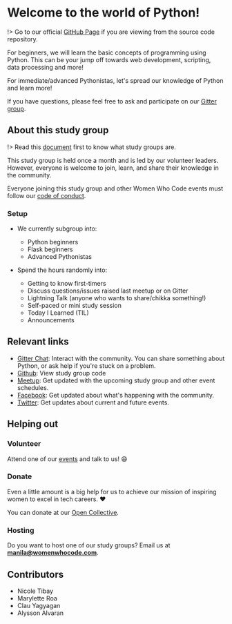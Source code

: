 # Welcome to the world of Python!

!> Go to our official [GitHub Page](https://wwcodemanila.github.io/WWCodeManila-Python/#/) if you are viewing from the source code repository.

For beginners, we will learn the basic concepts of
programming using Python. This can be your jump off towards web development,
scripting, data processing and more!

For immediate/advanced Pythonistas, let's spread our knowledge of Python and learn more!

If you have questions, please feel free to ask and participate on our [Gitter group](https://gitter.im/WWCodeManila/Python).


## About this study group

!> Read this [document](wwcodemanila/study_groups.md) first to know what study groups are.

This study group is held once a month and is led by our volunteer leaders. However, everyone is welcome to join, learn, and share their knowledge in the community.

Everyone joining this study group and other Women Who Code events must follow our [code of conduct](https://github.com/WomenWhoCode/guidelines-resources/blob/master/code_of_conduct.md).

### Setup

* We currently subgroup into:
    - Python beginners
    - Flask beginners
    - Advanced Pythonistas
    
* Spend the hours randomly into:
    - Getting to know first-timers
    - Discuss questions/issues raised last meetup or on Gitter
    - Lightning Talk (anyone who wants to share/chikka something!)
    - Self-paced or mini study session
    - Today I Learned (TIL)
    - Announcements
    
    
## Relevant links

- [Gitter Chat](https://gitter.im/WWCodeManila/Python): Interact with the community. You can share something about Python, or ask help if you're stuck on a problem.
- [Github](https://github.com/wwcodemanila/WWCodeManila-Python): View study group code
- [Meetup](https://bit.ly/wwcodemanilameetups): Get updated with the upcoming study group and other event schedules.
- [Facebook](https://facebook.com/wwcodemanila): Get updated about what's happening with the community.
- [Twitter](https://twitter.com/wwcodemanila): Get updates about current and future events.


## Helping out

### Volunteer

Attend one of our [events](https://bit.ly/wwcodemanilameetups) and talk to us! :smile:

### Donate

Even a little amount is a big help for us to achieve our mission of inspiring women to excel in tech careers. :heart:

You can donate at our [Open Collective](https://opencollective.com/wwcodemanila).

### Hosting

Do you want to host one of our study groups? Email us at **manila@womenwhocode.com**.

## Contributors

- Nicole Tibay
- Marylette Roa
- Clau Yagyagan
- Alysson Alvaran
